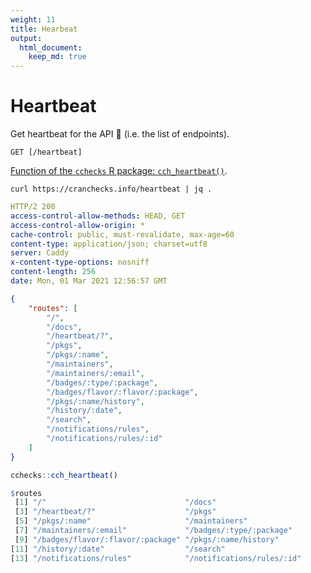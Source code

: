 ```yaml
---
weight: 11
title: Hearbeat
output: 
  html_document:
    keep_md: true
---
```




# Heartbeat

Get heartbeat for the API :heartbeat: (i.e. the list of endpoints).

`GET [/heartbeat]`

[Function of the `cchecks` R package: `cch_heartbeat()`](https://docs.ropensci.org/cchecks/reference/cch_heartbeat.html).

```shell
curl https://cranchecks.info/heartbeat | jq .
```
```yaml
HTTP/2 200 
access-control-allow-methods: HEAD, GET
access-control-allow-origin: *
cache-control: public, must-revalidate, max-age=60
content-type: application/json; charset=utf8
server: Caddy
x-content-type-options: nosniff
content-length: 256
date: Mon, 01 Mar 2021 12:56:57 GMT

```
```json
{
    "routes": [
        "/",
        "/docs",
        "/heartbeat/?",
        "/pkgs",
        "/pkgs/:name",
        "/maintainers",
        "/maintainers/:email",
        "/badges/:type/:package",
        "/badges/flavor/:flavor/:package",
        "/pkgs/:name/history",
        "/history/:date",
        "/search",
        "/notifications/rules",
        "/notifications/rules/:id"
    ]
}
```


```r
cchecks::cch_heartbeat()
```
```r
$routes
 [1] "/"                               "/docs"                          
 [3] "/heartbeat/?"                    "/pkgs"                          
 [5] "/pkgs/:name"                     "/maintainers"                   
 [7] "/maintainers/:email"             "/badges/:type/:package"         
 [9] "/badges/flavor/:flavor/:package" "/pkgs/:name/history"            
[11] "/history/:date"                  "/search"                        
[13] "/notifications/rules"            "/notifications/rules/:id"       

```
